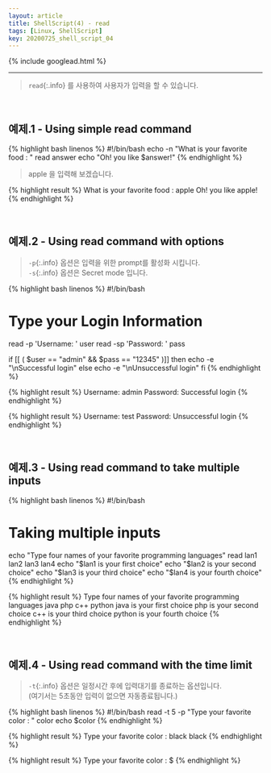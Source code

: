 ```yaml
---
layout: article
title: ShellScript(4) - read
tags: [Linux, ShellScript]
key: 20200725_shell_script_04
---
```


{% include googlead.html %}

---

> `read`{:.info} 를 사용하여 사용자가 입력을 할 수 있습니다.


<br>

## 예제.1 - Using simple read command

{% highlight bash linenos %}
#!/bin/bash
echo -n "What is your favorite food : "
read answer
echo "Oh! you like $answer!"
{% endhighlight %}

>apple 을 입력해 보겠습니다.

{% highlight result %}
What is your favorite food : apple
Oh! you like apple!
{% endhighlight %}

<br>

## 예제.2 - Using read command with options

>`-p`{:.info} 옵션은 입력을 위한 prompt를 활성화 시킵니다.  
>`-s`{:.info} 옵션은 Secret mode 입니다.</pre>

{% highlight bash linenos %}
#!/bin/bash
# Type your Login Information
read -p 'Username: ' user
read -sp 'Password: ' pass

if [[ ( $user == "admin" && $pass == "12345" )]]
then
     echo -e "\nSuccessful login"
else
     echo -e "\nUnsuccessful login"
fi
{% endhighlight %}


{% highlight result %}
Username: admin
Password:
Successful login
{% endhighlight %}

{% highlight result %}
Username: test
Password:
Unsuccessful login
{% endhighlight %}

<br>

## 예제.3 - Using read command to take multiple inputs

{% highlight bash linenos %}
#!/bin/bash
# Taking multiple inputs
echo "Type four names of your favorite programming languages"
read lan1 lan2 lan3 lan4
echo "$lan1 is your first choice"
echo "$lan2 is your second choice"
echo "$lan3 is your third choice"
echo "$lan4 is your fourth choice"
{% endhighlight %}

{% highlight result %}
Type four names of your favorite programming languages
java php c++ python
java is your first choice
php is your second choice
c++ is your third choice
python is your fourth choice
{% endhighlight %}

<br>

## 예제.4 - Using read command with the time limit

>`-t`{:.info} 옵션은 일정시간 후에 입력대기를 종료하는 옵션입니다.  
>(여기서는 5초동안 입력이 없으면 자동종료됩니다.)</pre>

{% highlight bash linenos %}
#!/bin/bash
read -t 5 -p "Type your favorite color : " color
echo $color
{% endhighlight %}


{% highlight result %}
Type your favorite color : black
black
{% endhighlight %}

{% highlight result %}
Type your favorite color :
$
{% endhighlight %}
